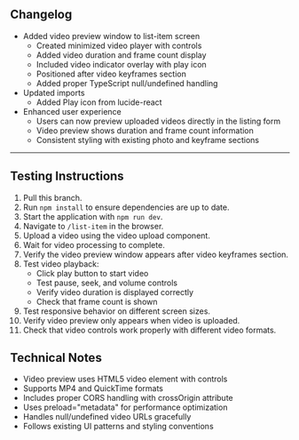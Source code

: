 ## Changelog

- Added video preview window to list-item screen
  - Created minimized video player with controls
  - Added video duration and frame count display
  - Included video indicator overlay with play icon
  - Positioned after video keyframes section
  - Added proper TypeScript null/undefined handling
- Updated imports
  - Added Play icon from lucide-react
- Enhanced user experience
  - Users can now preview uploaded videos directly in the listing form
  - Video preview shows duration and frame count information
  - Consistent styling with existing photo and keyframe sections

---

## Testing Instructions

1. Pull this branch.
2. Run `npm install` to ensure dependencies are up to date.
3. Start the application with `npm run dev`.
4. Navigate to `/list-item` in the browser.
5. Upload a video using the video upload component.
6. Wait for video processing to complete.
7. Verify the video preview window appears after video keyframes section.
8. Test video playback:
   - Click play button to start video
   - Test pause, seek, and volume controls
   - Verify video duration is displayed correctly
   - Check that frame count is shown
9. Test responsive behavior on different screen sizes.
10. Verify video preview only appears when video is uploaded.
11. Check that video controls work properly with different video formats.

## Technical Notes

- Video preview uses HTML5 video element with controls
- Supports MP4 and QuickTime formats
- Includes proper CORS handling with crossOrigin attribute
- Uses preload="metadata" for performance optimization
- Handles null/undefined video URLs gracefully
- Follows existing UI patterns and styling conventions 